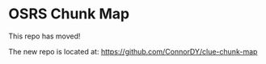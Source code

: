 # OSRS Chunk Map

This repo has moved!

The new repo is located at: https://github.com/ConnorDY/clue-chunk-map
